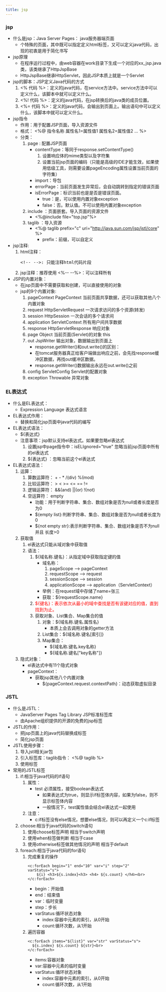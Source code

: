 ```yaml
---
title: jsp
---
```


### jsp
* 什么是jsp：Java Server Pages： java服务器端页面
	* 个特殊的页面，其中既可以指定定义html标签，又可以定义java代码，出现的初衷是用于简化书写
* jsp原理
	* 在程序运行过程中，由web容器在work目录下生成一个对应的xx_jsp.java类，该类继承了HttpJspBase
	* HttpJspBase继承HttpServlet，因此JSP本质上就是一个Servlet
* jsp的脚本：JSP定义Java代码的方式
	1. <%  代码 %>：定义的java代码，在service方法中。service方法中可以定义什么，该脚本中就可以定义什么。
	2. <%! 代码 %>：定义的java代码，在jsp转换后的java类的成员位置。
	3. <%= 代码 %>：定义的java代码，会输出到页面上。输出语句中可以定义什么，该脚本中就可以定义什么。
* jsp指令
	* 作用：用于配置JSP页面，导入资源文件
	* 格式：
		<%@ 指令名称 属性名1=属性值1 属性名2=属性值2 ... %>
	* 分类：
		1. page : 配置JSP页面
			* contentType：等同于response.setContentType()
				1. 设置响应体的mime类型以及字符集
				2. 设置当前jsp页面的编码（只能是高级的IDE才能生效，如果使用低级工具，则需要设置pageEncoding属性设置当前页面的字符集）
			* import：导包
			* errorPage：当前页面发生异常后，会自动跳转到指定的错误页面
			* isErrorPage：标识当前也是是否是错误页面。
				* true：是，可以使用内置对象exception
				* false：否。默认值。不可以使用内置对象exception
		2. include ：页面嵌套。导入页面的资源文件
			* <%@include file="top.jsp"%>
		3. taglib ：导入资源
			* <%@ taglib prefix="c" uri="http://java.sun.com/jsp/jstl/core" %>
				* prefix：前缀，可以自定义
* jsp注释:
	1. html注释：
		<xmp><!-- -->: 只能注释html代码片段</xmp>
	2. jsp注释：推荐使用
		<%-- --%>：可以注释所有
* JSP的内置对象：
	* 在jsp页面中不需要获取和创建，可以直接使用的对象
	* jsp的9个内置对象:
		1. pageContext		PageContext					当前页面共享数据，还可以获取其他八个内置对象
		2. request			HttpServletRequest			一次请求访问的多个资源(转发)
		3. session			HttpSession					一次会话的多个请求间
		3. application		ServletContext				所有用户间共享数据
		3. response			HttpServletResponse			响应对象
		4. page				Object						当前页面(Servlet)的对象  this
		5. out				JspWriter					输出对象，数据输出到页面上
			* response.getWriter()和out.write()的区别：
			* 在tomcat服务器真正给客户端做出响应之前，会先找response缓冲区数据，再找out缓冲区数据。
			* response.getWriter()数据输出永远在out.write()之前
		6. config				ServletConfig			Servlet的配置对象
		7. exception			Throwable					异常对象

### EL表达式
* 什么是EL表达式：
	* Expression Language 表达式语言
* EL表达式作用：
	* 替换和简化jsp页面中java代码的编写
* EL表达式语法：
	* ${表达式}
	* 注意事项：jsp默认支持el表达式。如果要忽略el表达式
		1. 设置jsp中page指令中：isELIgnored="true" 忽略当前jsp页面中所有的el表达式
		2. \${表达式} ：忽略当前这个el表达式
* EL表达式语法：
	1. 运算：
		1. 算数运算符： + - * /(div) %(mod)
		2. 比较运算符： > < >= <= == !=
		3. 逻辑运算符： &&(and) ||(or) !(not)
		4. 空运算符： empty
			* 功能：用于判断字符串、集合、数组对象是否为null或者长度是否为0
			* ${empty list}:判断字符串、集合、数组对象是否为null或者长度为0
			* ${not empty str}:表示判断字符串、集合、数组对象是否不为null 并且 长度>0
	2. 获取值
		1. el表达式只能从域对象中获取值
		2. 语法：
			1. ${域名称.键名}：从指定域中获取指定键的值
				* 域名称：
					1. pageScope		--> pageContext
					2. requestScope 	--> request
					3. sessionScope 	--> session
					4. applicationScope --> application（ServletContext）
				* 举例：在request域中存储了name=张三
				* 获取：${requestScope.name}
			2. <font color=red>${键名}：表示依次从最小的域中查找是否有该键对应的值，直到找到为止。</font>
			3. 获取对象、List集合、Map集合的值
				1. 对象：${域名称.键名.属性名}
					* 本质上会去调用对象的getter方法
				2. List集合：${域名称.键名[索引]}
				3. Map集合：
					* ${域名称.键名.key名称}
					* ${域名称.键名["key名称"]}
	3. 隐式对象：
		* el表达式中有11个隐式对象
		* pageContext：
			* 获取jsp其他八个内置对象
				* ${pageContext.request.contextPath}：动态获取虚拟目录

### JSTL
* 什么是JSTL：
	* JavaServer Pages Tag Library  JSP标准标签库
	* 由Apache组织提供的开源的免费的jsp标签
* JSTL的作用：
	* 把jsp页面上的java代码替换成标签
	* 简化jsp页面
* JSTL使用步骤：
	1. 导入jstl相关jar包
	2. 引入标签库：taglib指令：  <%@ taglib %>
	3. 使用标签
* 常用的JSTL标签
	1. if:相当于java代码的if语句
		1. 属性：
            * test 必须属性，接受boolean表达式
                * 如果表达式为true，则显示if标签体内容，如果为false，则不显示标签体内容
                * 一般情况下，test属性值会结合el表达式一起使用
   		 2. 注意：
       		 * c:if标签没有else情况，想要else情况，则可以再定义一个c:if标签
	2. choose:相当于java代码的switch语句
		1. 使用choose标签声明         			相当于switch声明
        2. 使用when标签做判断         			相当于case
        3. 使用otherwise标签做其他情况的声明    	相当于default
	3. foreach:相当于java代码的for语句
		1. 完成重复的操作
			```
			<c:forEach begin="1" end="10" var="i" step="2" varStatus="s">
    			${i} <h3>${s.index}<h3> <h4> ${s.count} </h4><br>
			</c:forEach>
			```
			* begin：开始值
            * end：结束值
            * var：临时变量
            * step：步长
            * varStatus:循环状态对象
                * index:容器中元素的索引，从0开始
                * count:循环次数，从1开始
        2. 遍历容器
	        ```
		    <c:forEach items="${list}" var="str" varStatus="s">
		      ${s.index} ${s.count} ${str}<br>
		    </c:forEach>	
			```
			* items:容器对象
            * var:容器中元素的临时变量
            * varStatus:循环状态对象
	            * index:容器中元素的索引，从0开始
	            * count:循环次数，从1开始
